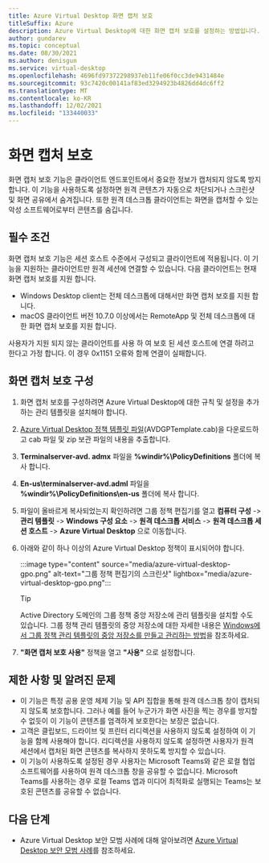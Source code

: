 ```yaml
---
title: Azure Virtual Desktop 화면 캡처 보호
titleSuffix: Azure
description: Azure Virtual Desktop에 대한 화면 캡처 보호를 설정하는 방법입니다.
author: gundarev
ms.topic: conceptual
ms.date: 08/30/2021
ms.author: denisgun
ms.service: virtual-desktop
ms.openlocfilehash: 4696fd97372298937eb11fe06f0cc3de9431484e
ms.sourcegitcommit: 93c7420c00141af83ed3294923b4826dd4dc6ff2
ms.translationtype: MT
ms.contentlocale: ko-KR
ms.lasthandoff: 12/02/2021
ms.locfileid: "133440033"
---
```

# <a name="screen-capture-protection"></a>화면 캡처 보호

화면 캡처 보호 기능은 클라이언트 엔드포인트에서 중요한 정보가 캡처되지 않도록 방지합니다. 이 기능을 사용하도록 설정하면 원격 콘텐츠가 자동으로 차단되거나 스크린샷 및 화면 공유에서 숨겨집니다. 또한 원격 데스크톱 클라이언트는 화면을 캡처할 수 있는 악성 소프트웨어로부터 콘텐츠를 숨깁니다.

## <a name="prerequisites"></a>필수 조건

화면 캡처 보호 기능은 세션 호스트 수준에서 구성되고 클라이언트에 적용됩니다. 이 기능을 지원하는 클라이언트만 원격 세션에 연결할 수 있습니다.
다음 클라이언트는 현재 화면 캡처 보호를 지원 합니다.

* Windows Desktop client는 전체 데스크톱에 대해서만 화면 캡처 보호를 지원 합니다.
* macOS 클라이언트 버전 10.7.0 이상에서는 RemoteApp 및 전체 데스크톱에 대 한 화면 캡처 보호를 지원 합니다.

사용자가 지원 되지 않는 클라이언트를 사용 하 여 보호 된 세션 호스트에 연결 하려고 한다고 가정 합니다. 이 경우 0x1151 오류와 함께 연결이 실패합니다.

## <a name="configure-screen-capture-protection"></a>화면 캡처 보호 구성

1. 화면 캡처 보호를 구성하려면 Azure Virtual Desktop에 대한 규칙 및 설정을 추가하는 관리 템플릿을 설치해야 합니다.
2. [Azure Virtual Desktop 정책 템플릿 파일](https://aka.ms/avdgpo)(AVDGPTemplate.cab)을 다운로드하고 cab 파일 및 zip 보관 파일의 내용을 추출합니다.
3. **Terminalserver-avd. admx** 파일을 **%windir%\PolicyDefinitions** 폴더에 복사 합니다.
4. **En-us\terminalserver-avd.adml** 파일을 **%windir%\PolicyDefinitions\en-us** 폴더에 복사 합니다.
5. 파일이 올바르게 복사되었는지 확인하려면 그룹 정책 편집기를 열고 **컴퓨터 구성** -> **관리 템플릿** -> **Windows 구성 요소** -> **원격 데스크톱 서비스** -> **원격 데스크톱 세션 호스트** -> **Azure Virtual Desktop** 으로 이동합니다.
6. 아래와 같이 하나 이상의 Azure Virtual Desktop 정책이 표시되어야 합니다.

   :::image type="content" source="media/azure-virtual-desktop-gpo.png" alt-text="그룹 정책 편집기의 스크린샷" lightbox="media/azure-virtual-desktop-gpo.png":::

   > [!TIP]
   > Active Directory 도메인의 그룹 정책 중앙 저장소에 관리 템플릿을 설치할 수도 있습니다.
   > 그룹 정책 관리 템플릿의 중앙 저장소에 대한 자세한 내용은 [Windows에서 그룹 정책 관리 템플릿의 중앙 저장소를 만들고 관리하는 방법](/troubleshoot/windows-client/group-policy/create-and-manage-central-store)을 참조하세요.

7. **"화면 캡처 보호 사용"** 정책을 열고 **"사용"** 으로 설정합니다.

## <a name="limitations-and-known-issues"></a>제한 사항 및 알려진 문제

* 이 기능은 특정 공용 운영 체제 기능 및 API 집합을 통해 원격 데스크톱 창이 캡처되지 않도록 보호합니다. 그러나 예를 들어 누군가가 화면 사진을 찍는 경우를 방지할 수 없듯이 이 기능이 콘텐츠를 엄격하게 보호한다는 보장은 없습니다.
* 고객은 클립보드, 드라이브 및 프린터 리디렉션을 사용하지 않도록 설정하여 이 기능을 함께 사용해야 합니다. 리디렉션을 사용하지 않도록 설정하면 사용자가 원격 세션에서 캡처된 화면 콘텐츠를 복사하지 못하도록 방지할 수 있습니다.
* 이 기능이 사용하도록 설정된 경우 사용자는 Microsoft Teams와 같은 로컬 협업 소프트웨어를 사용하여 원격 데스크톱 창을 공유할 수 없습니다. Microsoft Teams를 사용하는 경우 로컬 Teams 앱과 미디어 최적화로 실행되는 Teams는 보호된 콘텐츠를 공유할 수 없습니다.

## <a name="next-steps"></a>다음 단계

* Azure Virtual Desktop 보안 모범 사례에 대해 알아보려면 [Azure Virtual Desktop 보안 모범 사례](security-guide.md)를 참조하세요.
